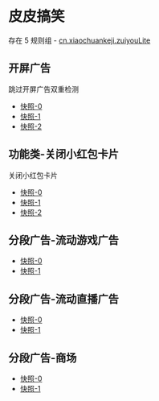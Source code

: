 # 皮皮搞笑

存在 5 规则组 - [cn.xiaochuankeji.zuiyouLite](/src/apps/cn.xiaochuankeji.zuiyouLite.ts)

## 开屏广告

跳过开屏广告双重检测

- [快照-0](https://i.gkd.li/snapshot/1708955039598)
- [快照-1](https://i.gkd.li/snapshot/1708955435902)
- [快照-2](https://i.gkd.li/snapshot/1710152747264)

## 功能类-关闭小红包卡片

关闭小红包卡片

- [快照-0](https://i.gkd.li/snapshot/1709104656313)
- [快照-1](https://i.gkd.li/snapshot/1709104656313)
- [快照-2](https://i.gkd.li/snapshot/1709104656313)

## 分段广告-流动游戏广告

- [快照-0](https://i.gkd.li/snapshot/1709189540108)
- [快照-1](https://i.gkd.li/snapshot/1709189555602)

## 分段广告-流动直播广告

- [快照-0](https://i.gkd.li/snapshot/1709205181942)
- [快照-1](https://i.gkd.li/snapshot/1709189555602)

## 分段广告-商场

- [快照-0](https://i.gkd.li/snapshot/1709216783100)
- [快照-1](https://i.gkd.li/snapshot/1709216790063)

